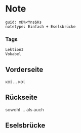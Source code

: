 # Note
```
guid: mD%<Yns$Ks
notetype: Einfach + Eselsbrücke
```

### Tags
```
Lektion3
Vokabel
```

## Vorderseite
<span style="color: rgb(62, 62, 62);">καί ... καί</span>

## Rückseite
<span style="color: rgb(62, 62, 62);">sowohl ... als auch</span>

## Eselsbrücke


